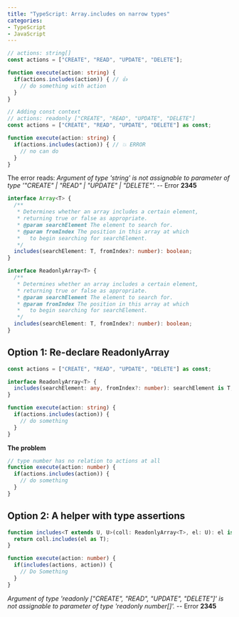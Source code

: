 ```yaml
---
title: "TypeScript: Array.includes on narrow types"
categories:
- TypeScript
- JavaScript
---
```



```typescript
// actions: string[]
const actions = ["CREATE", "READ", "UPDATE", "DELETE"];

function execute(action: string) {
  if(actions.includes(action)) { // 👍
    // do something with action
  }
}
```

```typescript
// Adding const context
// actions: readonly ["CREATE", "READ", "UPDATE", "DELETE"]
const actions = ["CREATE", "READ", "UPDATE", "DELETE"] as const;

function execute(action: string) {
  if(actions.includes(action)) { // 💥 ERROR
    // no can do
  }
}
```

The error reads: *Argument of type 'string' is not assignable to parameter of type '"CREATE" | "READ" | "UPDATE" | "DELETE"'.* -- Error **2345**


```typescript
interface Array<T> {
  /**
   * Determines whether an array includes a certain element, 
   * returning true or false as appropriate.
   * @param searchElement The element to search for.
   * @param fromIndex The position in this array at which 
   *   to begin searching for searchElement.
   */
  includes(searchElement: T, fromIndex?: number): boolean;
}

interface ReadonlyArray<T> {
  /**
   * Determines whether an array includes a certain element, 
   * returning true or false as appropriate.
   * @param searchElement The element to search for.
   * @param fromIndex The position in this array at which 
   *   to begin searching for searchElement.
   */
  includes(searchElement: T, fromIndex?: number): boolean;
}
```


## Option 1: Re-declare ReadonlyArray

```typescript
const actions = ["CREATE", "READ", "UPDATE", "DELETE"] as const;

interface ReadonlyArray<T> {
  includes(searchElement: any, fromIndex?: number): searchElement is T;
}

function execute(action: string) {
  if(actions.includes(action)) {
    // do something
  }
}
```

**The problem**

```typescript
// type number has no relation to actions at all
function execute(action: number) {
  if(actions.includes(action)) {
    // do something
  }
}
```

## Option 2: A helper with type assertions

```typescript
function includes<T extends U, U>(coll: ReadonlyArray<T>, el: U): el is T {
  return coll.includes(el as T);
}
```

```typescript
function execute(action: number) {
  if(includes(actions, action)) {
    // Do Something
  }
}
```

*Argument of type 'readonly ["CREATE", "READ", "UPDATE", "DELETE"]' is not assignable to parameter of type 'readonly number[]'.* -- Error **2345**
